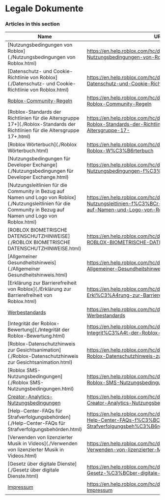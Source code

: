 # Legale Dokumente  
### Articles in this section
Name|URL
-|-
[Nutzungsbedingungen von Roblox](./Nutzungsbedingungen von Roblox.html) |https://en.help.roblox.com/hc/de/articles/115004647846-Nutzungsbedingungen-von-Roblox
[Datenschutz- und Cookie-Richtlinie von Roblox](./Datenschutz- und Cookie-Richtlinie von Roblox.html) |https://en.help.roblox.com/hc/de/articles/115004630823-Datenschutz-und-Cookie-Richtlinie-von-Roblox
[Roblox-Community-Regeln](./Roblox-Community-Regeln.html) |https://en.help.roblox.com/hc/de/articles/203313410-Roblox-Community-Regeln
[Roblox-Standards der Richtlinien für die Altersgruppe 17+](./Roblox-Standards der Richtlinien für die Altersgruppe 17+.html) |https://en.help.roblox.com/hc/de/articles/15869919570708-Roblox-Standards-der-Richtlinien-f%C3%BCr-die-Altersgruppe-17-
[Roblox Wörterbuch](./Roblox Wörterbuch.html) |https://en.help.roblox.com/hc/de/articles/4415545981332-Roblox-W%C3%B6rterbuch
[Nutzungsbedingungen für Developer Exchange](./Nutzungsbedingungen für Developer Exchange.html) |https://en.help.roblox.com/hc/de/articles/115005718246-Nutzungsbedingungen-f%C3%BCr-Developer-Exchange
[Nutzungsleitlinien für die Community in Bezug auf Namen und Logo von Roblox](./Nutzungsleitlinien für die Community in Bezug auf Namen und Logo von Roblox.html) |https://en.help.roblox.com/hc/de/articles/115001708126-Nutzungsleitlinien-f%C3%BCr-die-Community-in-Bezug-auf-Namen-und-Logo-von-Roblox
[ROBLOX BIOMETRISCHE DATENSCHUTZHINWEISE](./ROBLOX BIOMETRISCHE DATENSCHUTZHINWEISE.html) |https://en.help.roblox.com/hc/de/articles/4412863575316-ROBLOX-BIOMETRISCHE-DATENSCHUTZHINWEISE
[Allgemeiner Gesundheitshinweis](./Allgemeiner Gesundheitshinweis.html) |https://en.help.roblox.com/hc/de/articles/360031603131-Allgemeiner-Gesundheitshinweis
[Erklärung zur Barrierefreiheit von Roblox](./Erklärung zur Barrierefreiheit von Roblox.html) |https://en.help.roblox.com/hc/de/articles/360059080071-Erkl%C3%A4rung-zur-Barrierefreiheit-von-Roblox
[Werbestandards](./Werbestandards.html) |https://en.help.roblox.com/hc/de/articles/13722260778260-Werbestandards
[Integrität der Roblox-Bewertung](./Integrität der Roblox-Bewertung.html) |https://en.help.roblox.com/hc/de/articles/7235818866964-Integrit%C3%A4t-der-Roblox-Bewertung
[Roblox-Datenschutzhinweis zur Gesichtsanimation](./Roblox-Datenschutzhinweis zur Gesichtsanimation.html) |https://en.help.roblox.com/hc/de/articles/8064749848980-Roblox-Datenschutzhinweis-zur-Gesichtsanimation
[Roblox SMS-Nutzungsbedingungen](./Roblox SMS-Nutzungsbedingungen.html) |https://en.help.roblox.com/hc/de/articles/9483830673556-Roblox-SMS-Nutzungsbedingungen
[Creator-Analytics-Nutzungsbedingungen](./Creator-Analytics-Nutzungsbedingungen.html) |https://en.help.roblox.com/hc/de/articles/10949046065044-Creator-Analytics-Nutzungsbedingungen
[Help-Center-FAQs für Strafverfolgungsbehörden](./Help-Center-FAQs für Strafverfolgungsbehörden.html) |https://en.help.roblox.com/hc/de/articles/11219680442260-Help-Center-FAQs-f%C3%BCr-Strafverfolgungsbeh%C3%B6rden
[Verwenden von lizenzierter Musik in Videos](./Verwenden von lizenzierter Musik in Videos.html) |https://en.help.roblox.com/hc/de/articles/360038525351-Verwenden-von-lizenzierter-Musik-in-Videos
[Gesetz über digitale Dienste](./Gesetz über digitale Dienste.html) |https://en.help.roblox.com/hc/de/articles/13061336948244-Gesetz-%C3%BCber-digitale-Dienste
[Impressum](./Impressum.html) |https://en.help.roblox.com/hc/de/articles/4401758349844-Impressum